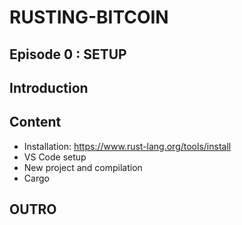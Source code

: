# RUSTING-BITCOIN
## Episode 0 : SETUP 

## Introduction

## Content
- Installation: https://www.rust-lang.org/tools/install
- VS Code setup
- New project and compilation
- Cargo

## OUTRO

